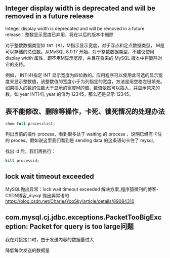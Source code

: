 ## Integer display width is deprecated and will be removed in a future release

Integer display width is deprecated and will be removed in a future release：整数显示宽度已弃用，将在以后的版本中删除

对于整数数据类型如 `INT [M]`，M指示显示宽度，对于浮点和定点数据类型， M是可以存储的总位数。从MySQL 8.0.17 开始，对于整数数据类型，不建议使用display width 属性，即不用M显示宽度，并且在将来的 MySQL 版本中将删除对它的支持。

例如， INT(4)指定 INT 显示宽度为四位数的。应用程序可以使用此可选的显示宽度来显示整数值，该整数值的宽度小于为列指定的宽度，方法是用空格左键填充。如果插入的数的位数大于显示的宽度M的值，数值依然可以插入，并显示原来的数。如 year INT[4], year 的值为 12345，那么还是显示 12345。

## 表不能修改、删除等操作，卡死、锁死情况的处理办法

```sql
show full processlist;
```

列出当前的操作 process，看到很多处于 waiting 的 process ，说明已经有卡住的 proces。假如说这里我们看到是 sending data 的这条语句卡住了 mysql。

找出 id 后，我们再执行：

```sql
kill processid;
```

## lock wait timeout exceeded

MySQL抛出异常：lock wait timeout exceeded 解决方案_程序猿微刊的博客-CSDN博客_mysql 抛出异常语句
<https://blog.csdn.net/CharlesYooSky/article/details/89084310>

## com.mysql.cj.jdbc.exceptions.PacketTooBigException: Packet for query is too large问题

我在对接接口时，由于发送内容的数据量过大

降低每次发送的数据量
